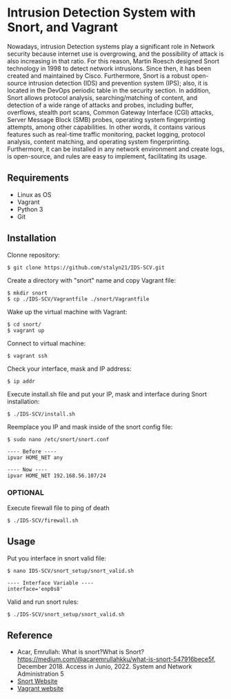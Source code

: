 # Intrusion Detection System with Snort, and Vagrant

Nowadays, intrusion Detection systems play a significant role in Network security
because internet use is overgrowing, and the possibility of attack is also increasing
in that ratio. For this reason, Martin Roesch designed Snort technology in 1998
to detect network intrusions. Since then, it has been created and maintained by
Cisco. Furthermore, Snort is a robust open-source intrusion detection (IDS) and
prevention system (IPS); also, it is located in the DevOps periodic table in the security
section. In addition, Snort allows protocol analysis, searching/matching of content, and
detection of a wide range of attacks and probes, including buffer, overflows, stealth port
scans, Common Gateway Interface (CGI) attacks, Server Message Block (SMB) probes,
operating system fingerprinting attempts, among other capabilities. In other words, it
contains various features such as real-time traffic monitoring, packet logging, protocol
analysis, content matching, and operating system fingerprinting. Furthermore, it can be
installed in any network environment and create logs, is open-source, and rules are easy
to implement, facilitating its usage.

## Requirements

- Linux as OS
- Vagrant
- Python 3
- Git

## Installation

Clonne repository:
```
$ git clone https://github.com/stalyn21/IDS-SCV.git
```

Create a directory with "snort" name and copy Vagrant file:
```
$ mkdir snort
$ cp ./IDS-SCV/Vagrantfile ./snort/Vagrantfile
```

Wake up the virtual machine with Vagrant:
```
$ cd snort/
$ vagrant up
```

Connect to virtual machine:
```
$ vagrant ssh
```

Check your interface, mask and IP address:
```
$ ip addr
```

Execute install.sh file and put your IP, mask and interface during Snort installation:
```
$ ./IDS-SCV/install.sh
```

Reemplace you IP and mask inside of the snort config file:
```
$ sudo nano /etc/snort/snort.conf

---- Before ----
ipvar HOME_NET any

---- Now ----
ipvar HOME_NET 192.168.56.107/24

```

### OPTIONAL
Execute firewall file to ping of death
```
$ ./IDS-SCV/firewall.sh
```

## Usage
Put you interface in snort valid file:
```
$ nano IDS-SCV/snort_setup/snort_valid.sh

---- Interface Variable ----
interface='enp0s8'

```

Valid and run snort rules:
```
$ ./IDS-SCV/snort_setup/snort_valid.sh
```

## Reference

- Acar, Emrullah: What is snort?What is Snort? https://medium.com/@acaremrullahkku/what-is-snort-547916bece5f, December 2018. Access in Junio, 2022. System and Network Administration 5
- [Snort Website](https://www.snort.org/)
- [Vagrant website](https://www.vagrantup.com/)
